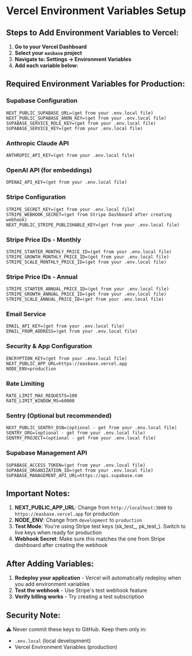 # Vercel Environment Variables Setup

## Steps to Add Environment Variables to Vercel:

1. **Go to your Vercel Dashboard**
2. **Select your `easbase` project**
3. **Navigate to: Settings → Environment Variables**
4. **Add each variable below:**

## Required Environment Variables for Production:

### Supabase Configuration
```
NEXT_PUBLIC_SUPABASE_URL=(get from your .env.local file)
NEXT_PUBLIC_SUPABASE_ANON_KEY=(get from your .env.local file)
SUPABASE_SERVICE_ROLE_KEY=(get from your .env.local file)
SUPABASE_SERVICE_KEY=(get from your .env.local file)
```

### Anthropic Claude API
```
ANTHROPIC_API_KEY=(get from your .env.local file)
```

### OpenAI API (for embeddings)
```
OPENAI_API_KEY=(get from your .env.local file)
```

### Stripe Configuration
```
STRIPE_SECRET_KEY=(get from your .env.local file)
STRIPE_WEBHOOK_SECRET=(get from Stripe Dashboard after creating webhook)
NEXT_PUBLIC_STRIPE_PUBLISHABLE_KEY=(get from your .env.local file)
```

### Stripe Price IDs - Monthly
```
STRIPE_STARTER_MONTHLY_PRICE_ID=(get from your .env.local file)
STRIPE_GROWTH_MONTHLY_PRICE_ID=(get from your .env.local file)
STRIPE_SCALE_MONTHLY_PRICE_ID=(get from your .env.local file)
```

### Stripe Price IDs - Annual
```
STRIPE_STARTER_ANNUAL_PRICE_ID=(get from your .env.local file)
STRIPE_GROWTH_ANNUAL_PRICE_ID=(get from your .env.local file)
STRIPE_SCALE_ANNUAL_PRICE_ID=(get from your .env.local file)
```

### Email Service
```
EMAIL_API_KEY=(get from your .env.local file)
EMAIL_FROM_ADDRESS=(get from your .env.local file)
```

### Security & App Configuration
```
ENCRYPTION_KEY=(get from your .env.local file)
NEXT_PUBLIC_APP_URL=https://easbase.vercel.app
NODE_ENV=production
```

### Rate Limiting
```
RATE_LIMIT_MAX_REQUESTS=100
RATE_LIMIT_WINDOW_MS=60000
```

### Sentry (Optional but recommended)
```
NEXT_PUBLIC_SENTRY_DSN=(optional - get from your .env.local file)
SENTRY_ORG=(optional - get from your .env.local file)
SENTRY_PROJECT=(optional - get from your .env.local file)
```

### Supabase Management API
```
SUPABASE_ACCESS_TOKEN=(get from your .env.local file)
SUPABASE_ORGANIZATION_ID=(get from your .env.local file)
SUPABASE_MANAGEMENT_API_URL=https://api.supabase.com
```

## Important Notes:

1. **NEXT_PUBLIC_APP_URL**: Change from `http://localhost:3000` to `https://easbase.vercel.app` for production
2. **NODE_ENV**: Change from `development` to `production`
3. **Test Mode**: You're using Stripe test keys (sk_test_, pk_test_). Switch to live keys when ready for production
4. **Webhook Secret**: Make sure this matches the one from Stripe dashboard after creating the webhook

## After Adding Variables:

1. **Redeploy your application** - Vercel will automatically redeploy when you add environment variables
2. **Test the webhook** - Use Stripe's test webhook feature
3. **Verify billing works** - Try creating a test subscription

## Security Note:
⚠️ Never commit these keys to GitHub. Keep them only in:
- `.env.local` (local development) 
- Vercel Environment Variables (production)